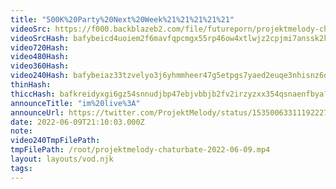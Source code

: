 ```yaml
---
title: "500K%20Party%20Next%20Week%21%21%21%21%21"
videoSrc: https://f000.backblazeb2.com/file/futureporn/projektmelody-chaturbate-2022-06-09.mp4
videoSrcHash: bafybeicd4uoiem2f6mavfqpcmgx55rp46ow4xtlwjz2cpjmi7anssk2ksy?filename=projektmelody-chaturbate-20220609T211003Z-source.mp4
video720Hash: 
video480Hash: 
video360Hash: 
video240Hash: bafybeiaz33tzvelyo3j6yhmmheer47g5etpgs7yaed2euqe3nhisnz6ddy?filename=projektmelody-chaturbate-20220609T211003Z-240p.mp4
thinHash: 
thiccHash: bafkreidyxgi6gz54snnudjbp47ebjvbbjb2fv2irzyzxx354qsnaenfbya?filename=20220609T211003Z-thicc.jpg
announceTitle: "im%20live%3A"
announceUrl: https://twitter.com/ProjektMelody/status/1535006331119222784
date: 2022-06-09T21:10:03.000Z
note: 
video240TmpFilePath: 
tmpFilePath: /root/projektmelody-chaturbate-2022-06-09.mp4
layout: layouts/vod.njk
tags:
---
```

